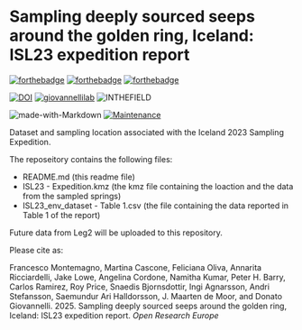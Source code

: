 # Sampling deeply sourced seeps around the golden ring, Iceland: ISL23 expedition report

[![forthebadge](https://forthebadge.com/images/badges/cc-by.svg)](https://forthebadge.com)
[![forthebadge](https://forthebadge.com/images/badges/powered-by-coffee.svg)](https://forthebadge.com)
[![forthebadge](https://forthebadge.com/images/badges/built-with-science.svg)](https://forthebadge.com)

[![DOI](https://zenodo.org/badge/524056274.svg)](https://zenodo.org/doi/10.5281/zenodo.)
[![giovannellilab](https://img.shields.io/badge/BY-Giovannelli_Lab-blue)](http://dgiovannelli.github.io)
![INTHEFIELD](https://img.shields.io/badge/MADE-In_the_Field-yellowgreen)

![made-with-Markdown](https://img.shields.io/badge/Made_with-Sweat_&_Mosquitoes-red.svg)
[![Maintenance](https://img.shields.io/badge/Maintained%3F-yes-green.svg)](https://GitHub.com/Naereen/StrapDown.js/graphs/commit-activity)


Dataset and sampling location associated with the Iceland 2023 Sampling Expedition.

The reposeitory contains the following files:

- README.md (this readme file)
- ISL23 - Expedition.kmz (the kmz file containing the loaction and the data from the sampled springs)
- ISL23_env_dataset - Table 1.csv (the file containing the data reported in Table 1 of the report)


Future data from Leg2 will be uploaded to this repository.

Please cite as:

Francesco Montemagno, Martina Cascone, Feliciana Oliva, Annarita Ricciardelli, Jake Lowe, Angelina Cordone, Namitha Kumar, Peter H. Barry, Carlos Ramirez, Roy Price, Snaedis Bjornsdottir, Ingi Agnarsson, Andri Stefansson, Saemundur Ari Halldorsson, J. Maarten de Moor, and Donato Giovannelli. 2025. Sampling deeply sourced seeps around the golden ring, Iceland: ISL23 expedition report. _Open Research Europe_
